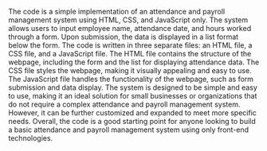 The code is a simple implementation of an attendance and payroll management system using HTML, CSS, and JavaScript only. The system allows users to input employee name, attendance date, and hours worked through a form. Upon submission, the data is displayed in a list format below the form.
The code is written in three separate files: an HTML file, a CSS file, and a JavaScript file. The HTML file contains the structure of the webpage, including the form and the list for displaying attendance data. The CSS file styles the webpage, making it visually appealing and easy to use. The JavaScript file handles the functionality of the webpage, such as form submission and data display.
The system is designed to be simple and easy to use, making it an ideal solution for small businesses or organizations that do not require a complex attendance and payroll management system. However, it can be further customized and expanded to meet more specific needs.
Overall, the code is a good starting point for anyone looking to build a basic attendance and payroll management system using only front-end technologies.
